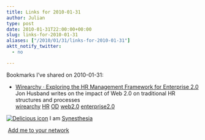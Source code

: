 ```yaml
---
title: Links for 2010-01-31
author: Julian
type: post
date: 2010-01-31T22:00:00+00:00
slug: links-for-2010-01-31 
aliases: ["/2010/01/31/links-for-2010-01-31"]
aktt_notify_twitter:
  - no

---
```

Bookmarks I&#8217;ve shared on 2010-01-31:

  * [Wirearchy &middot; Exploring the HR Management Framework for Enterprise 2.0][1]  
    Jon Husband writes on the impact of Web 2.0 on traditional HR structures and processes  
    [wirearchy][2] [HR][3] [OD][4] [web2.0][5] [enterprise2.0][6] 

<p class="deliciouslink">
  <a href="https://del.icio.us/synesthesia" title="See all my bookmarks on del.icio.us"><img src="https://www.synesthesia.co.uk/images/deliciousicon.jpg" alt="Delicious icon" /></a>&nbsp;I am <a href="https://del.icio.us/synesthesia" title="See all my bookmarks on del.icio.us">Synesthesia</a>
</p>

<p class="deliciouslink">
  <a href="https://del.icio.us/network?add=synesthesia" title="Add me to your del.icio.us network"><img src="https://www.synesthesia.co.uk/images/add.gif" alt="" /></a>&nbsp;<a href="https://del.icio.us/network?add=synesthesia" title="Add me to your del.icio.us network">Add me to your network</a>
</p>

 [1]: https://blog.wirearchy.com/2010/01/27/exploring-the-hr-management-framework-for-enterprise-2-0
 [2]: https://delicious.com/synesthesia/wirearchy
 [3]: https://delicious.com/synesthesia/HR
 [4]: https://delicious.com/synesthesia/OD
 [5]: https://delicious.com/synesthesia/web2.0
 [6]: https://delicious.com/synesthesia/enterprise2.0